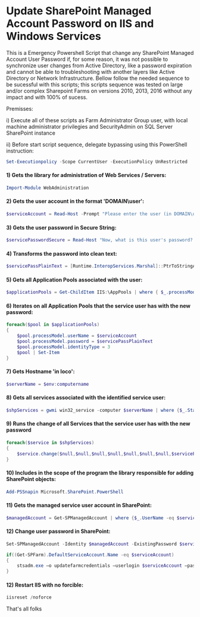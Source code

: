# Update SharePoint Managed Account Password on IIS and Windows Services
This is a Emergency Powershell Script that change any SharePoint Managed Account User Password if, for some reason, it was not possible to synchronize user changes from Active Directory, like a password expiration and cannot be able to troubleshooting with another layers like Active Directory or Network Infrastructure.
Bellow follow the needed sequence to be sucessful with this scripts; this scripts sequence was tested on large and/or complex Sharepoint Farms on versions 2010, 2013, 2016 without any impact and with 100% of sucess.

Premisses:

i) Execute all of these scripts as Farm Administrator Group user, with local machine administrator privilegies and SecurityAdmin on SQL Server SharePoint instance

ii) Before start script sequence, delegate bypassing using this PowerShell instruction:

```powershell
Set-Executionpolicy -Scope CurrentUser -ExecutionPolicy UnRestricted
```


#### 1) Gets the library for administration of Web Services / Servers:
```powershell
Import-Module WebAdministration
```


#### 2) Gets the user account in the format 'DOMAIN\user':
```powershell
$serviceAccount = Read-Host -Prompt "Please enter the user (in DOMAIN\username format)."
```

#### 3) Gets the user password in Secure String:
```powershell
$servicePasswordSecure = Read-Host "Now, what is this user's password? Please enter (this field will be encrypted)." -AsSecureString
```

#### 4) Transforms the password into clean text:
```powershell
$servicePassPlainText = [Runtime.InteropServices.Marshal]::PtrToStringAuto([Runtime.InteropServices.Marshal]::SecureStringToBSTR($servicePasswordSecure))
```

#### 5) Gets all Application Pools associated with the user:
```powershell
$applicationPools = Get-ChildItem IIS:\AppPools | where { $_.processModel.userName -eq $serviceAccount }
```

#### 6) Iterates on all Application Pools that the service user has with the new password:
```powershell
foreach($pool in $applicationPools)
{
    $pool.processModel.userName = $serviceAccount
    $pool.processModel.password = $servicePassPlainText
    $pool.processModel.identityType = 3
    $pool | Set-Item
}
```

#### 7) Gets Hostname 'in loco':
```powershell
$serverName = $env:computername
```

#### 8) Gets all services associated with the identified service user:
```powershell
$shpServices = gwmi win32_service -computer $serverName | where {$_.StartName -eq $serviceAccount}
```

#### 9) Runs the change of all Services that the service user has with the new password
```powershell
foreach($service in $shpServices)
{
	$service.change($null,$null,$null,$null,$null,$null,$null,$servicePassPlainText)
}
```

#### 10) Includes in the scope of the program the library responsible for adding SharePoint objects:
```powershell
Add-PSSnapin Microsoft.SharePoint.PowerShell
```

#### 11) Gets the managed service user account in SharePoint:
```powershell
$managedAccount = Get-SPManagedAccount | where {$_.UserName -eq $serviceAccount}
```

#### 12) Change user password in SharePoint:
```powershell
Set-SPManagedAccount -Identity $managedAccount -ExistingPassword $servicePasswordSecure –UseExistingPassword $true

if((Get-SPFarm).DefaultServiceAccount.Name -eq $serviceAccount)
{
	stsadm.exe –o updatefarmcredentials –userlogin $serviceAccount –password $servicePassPlainText
}
```

#### 12) Restart IIS with no forcible:
```powershell
iisreset /noforce
```

That's all folks
